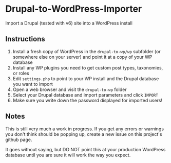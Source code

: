 Drupal-to-WordPress-Importer
============================

Import a Drupal (tested with v6) site into a WordPress install

Instructions
------------

1. Install a fresh copy of WordPress in the `drupal-to-wp/wp` subfolder (or somewhere else on your server) and point it at a copy of your WP database
1. Install any WP plugins you need to get custom post types, taxonomies, or roles
1. Edit `settings.php` to point to your WP install and the Drupal database you want to import
1. Open a web browser and visit the `drupal-to-wp` folder
1. Select your Drupal database and import parameters and click `IMPORT`
1. Make sure you write down the password displayed for imported users!

Notes
-----

This is still very much a work in progress. If you get any errors or warnings you don't think should be popping up, create a new issue on this project's github page.

It goes without saying, but DO NOT point this at your production WordPress database until you are sure it will work the way you expect.